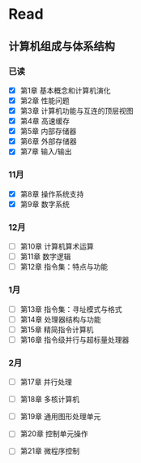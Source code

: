 # Read
## 计算机组成与体系结构
### 已读
- [x] 第1章 基本概念和计算机演化
- [x] 第2章 性能问题
- [x] 第3章 计算机功能与互连的顶层视图
- [x] 第4章 高速缓存
- [x] 第5章 内部存储器
- [x] 第6章 外部存储器
- [x] 第7章 输入/输出
### 11月
- [x] 第8章 操作系统支持
- [x] 第9章 数字系统
### 12月
- [ ] 第10章 计算机算术运算
- [ ] 第11章 数字逻辑
- [ ] 第12章 指令集：特点与功能
### 1月
- [ ] 第13章 指令集：寻址模式与格式
- [ ] 第14章 处理器结构与功能
- [ ] 第15章 精简指令计算机
- [ ] 第16章 指令级并行与超标量处理器
### 2月
- [ ] 第17章 并行处理
- [ ] 第18章 多核计算机
- [ ] 第19章 通用图形处理单元
- [ ] 第20章 控制单元操作
- [ ] 第21章 微程序控制

